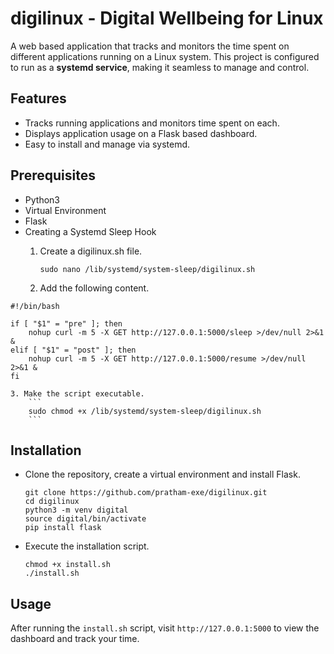 # digilinux - Digital Wellbeing for Linux

A web based application that tracks and monitors the time spent on different applications running on a Linux system. This project is configured to run as a **systemd service**, making it seamless to manage and control.


## Features
- Tracks running applications and monitors time spent on each.
- Displays application usage on a Flask based dashboard.
- Easy to install and manage via systemd.


## Prerequisites
- Python3
- Virtual Environment
- Flask
- Creating a Systemd Sleep Hook
    1. Create a digilinux.sh file.
        ```
        sudo nano /lib/systemd/system-sleep/digilinux.sh
        ```

    2. Add the following content.

```
#!/bin/bash

if [ "$1" = "pre" ]; then
    nohup curl -m 5 -X GET http://127.0.0.1:5000/sleep >/dev/null 2>&1 &
elif [ "$1" = "post" ]; then
    nohup curl -m 5 -X GET http://127.0.0.1:5000/resume >/dev/null 2>&1 &
fi
```

    3. Make the script executable.
        ```
        sudo chmod +x /lib/systemd/system-sleep/digilinux.sh
        ```


## Installation
- Clone the repository, create a virtual environment and install Flask.
    ```
    git clone https://github.com/pratham-exe/digilinux.git
    cd digilinux
    python3 -m venv digital
    source digital/bin/activate
    pip install flask
    ```
- Execute the installation script.
    ```
    chmod +x install.sh
    ./install.sh
    ```


## Usage
After running the `install.sh` script, visit `http://127.0.0.1:5000` to view the dashboard and track your time.
